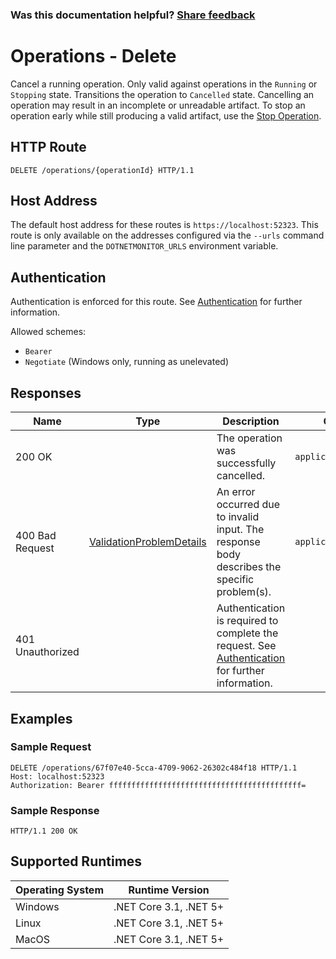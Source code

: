 
### Was this documentation helpful? [Share feedback](https://www.research.net/r/DGDQWXH?src=documentation%2Fapi%2Foperations-delete)

# Operations - Delete

Cancel a running operation. Only valid against operations in the `Running` or `Stopping` state. Transitions the operation to `Cancelled` state. Cancelling an operation may result in an incomplete or unreadable artifact. To stop an operation early while still producing a valid artifact, use the [Stop Operation](operations-stop.md).


## HTTP Route

```http
DELETE /operations/{operationId} HTTP/1.1
```

## Host Address

The default host address for these routes is `https://localhost:52323`. This route is only available on the addresses configured via the `--urls` command line parameter and the `DOTNETMONITOR_URLS` environment variable.

## Authentication

Authentication is enforced for this route. See [Authentication](./../authentication.md) for further information.

Allowed schemes:
- `Bearer`
- `Negotiate` (Windows only, running as unelevated)

## Responses

| Name | Type | Description | Content Type |
|---|---|---|---|
| 200 OK |  | The operation was successfully cancelled. | `application/json` |
| 400 Bad Request | [ValidationProblemDetails](definitions.md#validationproblemdetails) | An error occurred due to invalid input. The response body describes the specific problem(s). | `application/problem+json` |
| 401 Unauthorized | | Authentication is required to complete the request. See [Authentication](./../authentication.md) for further information. | |

## Examples

### Sample Request

```http
DELETE /operations/67f07e40-5cca-4709-9062-26302c484f18 HTTP/1.1
Host: localhost:52323
Authorization: Bearer fffffffffffffffffffffffffffffffffffffffffff=
```

### Sample Response

```http
HTTP/1.1 200 OK
```

## Supported Runtimes

| Operating System | Runtime Version |
|---|---|
| Windows | .NET Core 3.1, .NET 5+ |
| Linux | .NET Core 3.1, .NET 5+ |
| MacOS | .NET Core 3.1, .NET 5+ |
